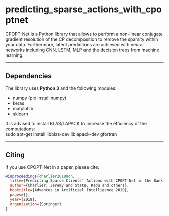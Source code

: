 # predicting_sparse_actions_with_cpoptnet

CPOPT-Net is a Python library that allows to perform a non-linear conjugate gradient resolution of the CP decomposition to remove the sparsity within your data. Furthermore, latent predictions are achieved with neural networks including CNN, LSTM, MLP and the decision trees from machine learning. 

----------------------------

## Dependencies

The library uses **Python 3** and the following modules:
- numpy (pip install numpy)
- keras
- matplotlib
- sklearn

It is advised to install BLAS/LAPACK to increase the efficiency of the computations:  
sudo apt-get install libblas-dev liblapack-dev gfortran

----------------------------

## Citing

If you use CPOPT-Net in a paper, please cite:

```bibtex
@inproceedings{charlier2018non,
  title={Predicting Sparse Clients' Actions with CPOPT-Net in the Banking Environment},
  author={Charlier, Jeremy and State, Radu and others},
  booktitle={Advances in Artificial Intelligence 2019},
  pages={},
  year={2019},
  organization={Springer}
}
```
